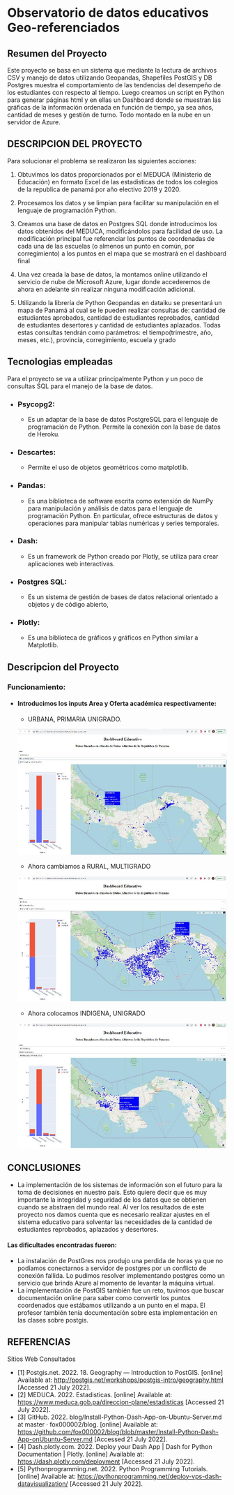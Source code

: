 # Observatorio de datos educativos Geo-referenciados

## Resumen del Proyecto

Este proyecto se basa en un sistema que mediante la lectura de
archivos CSV y manejo de datos utilizando Geopandas, Shapefiles
PostGIS y DB Postgres muestra el comportamiento de las tendencias
del desempeño de los estudiantes con respecto al tiempo. Luego
creamos un script en Python para generar páginas html y en ellas un
Dashboard donde se muestran las gráficas de la información ordenada
en función de tiempo, ya sea años, cantidad de meses y gestión de
turno. Todo montado en la nube en un servidor de Azure.

## DESCRIPCION DEL PROYECTO
Para solucionar el problema se realizaron las siguientes acciones:

1. Obtuvimos los datos proporcionados por el MEDUCA
(Ministerio de Educación) en formato Excel de las
estadísticas de todos los colegios de la republica de panamá
por año electivo 2019 y 2020.

2. Procesamos los datos y se limpian para facilitar su
manipulación en el lenguaje de programación Python.

3. Creamos una base de datos en Postgres SQL donde
introducimos los datos obtenidos del MEDUCA,
modificándolos para facilidad de uso. La modificación
principal fue referenciar los puntos de coordenadas de cada
una de las escuelas (o almenos un punto en común, por
corregimiento) a los puntos en el mapa que se mostrará en
el dashboard final

4. Una vez creada la base de datos, la montamos online
utilizando el servicio de nube de Microsoft Azure, lugar
donde accederemos de ahora en adelante sin realizar
ninguna modificación adicional.

5. Utilizando la librería de Python Geopandas en dataiku se
presentará un mapa de Panamá al cual se le pueden realizar
consultas de: cantidad de estudiantes aprobados, cantidad
de estudiantes reprobados, cantidad de estudiantes
desertores y cantidad de estudiantes aplazados. Todas estas
consultas tendrán como parámetros: el tiempo(trimestre,
año, meses, etc.), provincia, corregimiento, escuela y grado

## Tecnologias empleadas

Para el proyecto se va a utilizar principalmente Python y un poco de
consultas SQL para el manejo de la base de datos.
- ### Psycopg2: 
  - Es un adaptar de la base de datos PostgreSQL
  para el lenguaje de programación de Python. Permite la
  conexión con la base de datos de Heroku.
- ### Descartes: 
  - Permite el uso de objetos geométricos como
  matplotlib.
- ### Pandas: 
  - Es una biblioteca de software escrita como
  extensión de NumPy para manipulación y análisis de datos
  para el lenguaje de programación Python. En particular,
  ofrece estructuras de datos y operaciones para manipular
  tablas numéricas y series temporales.
- ### Dash: 
  - Es un framework de Python creado por Plotly, se
  utiliza para crear aplicaciones web interactivas.
- ### Postgres SQL: 
  - Es un sistema de gestión de bases de datos
  relacional orientado a objetos y de código abierto,
- ### Plotly: 
  - Es una biblioteca de gráficos y gráficos en Python
  similar a Matplotlib.

## Descripcion del Proyecto
### Funcionamiento:
- #### Introducimos los inputs Area y Oferta académica respectivamente:
  - URBANA, PRIMARIA UNIGRADO.
  
  ![first-input](imgs/screenshot01.png)

  - Ahora cambiamos a RURAL, MULTIGRADO
  
  ![second-screenshot](imgs/screenshot02.png)

  - Ahora colocamos INDIGENA, UNIGRADO
  
  ![third-screenshot](imgs/screenshot03.png)


## CONCLUSIONES

- La implementación de los sistemas de información son el futuro para
la toma de decisiones en nuestro país. Esto quiere decir que es muy
importante la integridad y seguridad de los datos que se obtienen
cuando se abstraen del mundo real. Al ver los resultados de este
proyecto nos damos cuenta que es necesario realizar ajustes en el
sistema educativo para solventar las necesidades de la cantidad de
estudiantes reprobados, aplazados y desertores.

#### Las dificultades encontradas fueron:
- La instalación de PostGres nos produjo una perdida de horas ya que
no podíamos conectarnos a servidor de postgres por un conflicto de
conexión fallida. Lo pudimos resolver implementando postgres como
un servicio que brinda Azure al momento de levantar la máquina
virtual.
- La implementación de PostGIS también fue un reto, tuvimos que
buscar documentación online para saber como convertir los puntos
coordenados que estábamos utilizando a un punto en el mapa. El
profesor también tenía documentación sobre esta implementación en
las clases sobre postgis.

## REFERENCIAS
Sitios Web Consultados
- [1] Postgis.net. 2022. 18. Geography — Introduction to PostGIS. [online] Available
at: <http://postgis.net/workshops/postgis-intro/geography.html> [Accessed 21
July 2022].
- [2] MEDUCA. 2022. Estadisticas. [online] Available at:
<https://www.meduca.gob.pa/direccion-plane/estadisticas> [Accessed 21 July
2022].
- [3] GitHub. 2022. blog/Install-Python-Dash-App-on-Ubuntu-Server.md at master ·
fox000002/blog. [online] Available at:
<https://github.com/fox000002/blog/blob/master/Install-Python-Dash-App-onUbuntu-Server.md> [Accessed 21 July 2022].
- [4] Dash.plotly.com. 2022. Deploy your Dash App | Dash for Python Documentation
| Plotly. [online] Available at: <https://dash.plotly.com/deployment> [Accessed
21 July 2022].
- [5] Pythonprogramming.net. 2022. Python Programming Tutorials. [online]
Available at: <https://pythonprogramming.net/deploy-vps-dash-datavisualization/> [Accessed 21 July 2022].